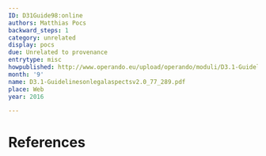 ```yaml
---
ID: D31Guide98:online
authors: Matthias Pocs
backward_steps: 1
category: unrelated
display: pocs
due: Unrelated to provenance
entrytype: misc
howpublished: http://www.operando.eu/upload/operando/moduli/D3.1-Guidelinesonlegalaspectsv2.0_77_289.pdf
month: '9'
name: D3.1-Guidelinesonlegalaspectsv2.0_77_289.pdf
place: Web
year: 2016

---
```


# References

